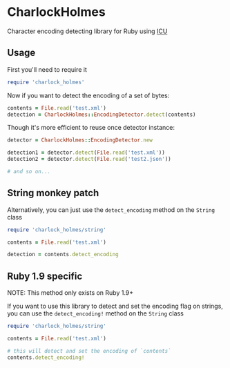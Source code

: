 # CharlockHolmes

Character encoding detecting library for Ruby using [ICU](http://site.icu-project.org/)

## Usage

First you'll need to require it

``` ruby
require 'charlock_holmes'
```

Now if you want to detect the encoding of a set of bytes:

``` ruby
contents = File.read('test.xml')
detection = CharlockHolmes::EncodingDetector.detect(contents)
```

Though it's more efficient to reuse once detector instance:

``` ruby
detector = CharlockHolmes::EncodingDetector.new

detection1 = detector.detect(File.read('test.xml'))
detection2 = detector.detect(File.read('test2.json'))

# and so on...
```

## String monkey patch

Alternatively, you can just use the `detect_encoding` method on the `String` class

``` ruby
require 'charlock_holmes/string'

contents = File.read('test.xml')

detection = contents.detect_encoding
```

## Ruby 1.9 specific

NOTE: This method only exists on Ruby 1.9+

If you want to use this library to detect and set the encoding flag on strings, you can use the `detect_encoding!` method on the `String` class

``` ruby
require 'charlock_holmes/string'

contents = File.read('test.xml')

# this will detect and set the encoding of `contents`
contents.detect_encoding!
```
